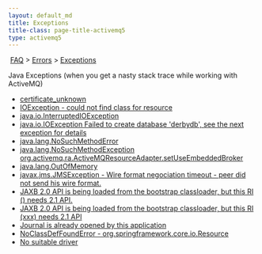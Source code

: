 ```yaml
---
layout: default_md
title: Exceptions 
title-class: page-title-activemq5
type: activemq5
---
```


 [FAQ](faq) > [Errors](errors) > [Exceptions](exceptions)


Java Exceptions (when you get a nasty stack trace while working with ActiveMQ)

*   [certificate_unknown](certificateunknown)
*   [IOException - could not find class for resource](ioexception-could-not-find-class-for-reDevelopers/source)
*   [java.io.InterruptedIOException](javaiointerruptedioexception)
*   [java.io.IOException Failed to create database 'derbydb', see the next exception for details](javaioioexception-failed-to-create-database-derbydb-see-the-next-exception-for-details)
*   [java.lang.NoSuchMethodError](javalangnosuchmethoderror)
*   [java.lang.NoSuchMethodException org.activemq.ra.ActiveMQResourceAdapter.setUseEmbeddedBroker](javalangnosuchmethodexception-orgactivemqraactivemqresourceadaptersetuseembeddedbroker)
*   [java.lang.OutOfMemory](javalangoutofmemory)
*   [javax.jms.JMSException - Wire format negociation timeout - peer did not send his wire format.](javaxjmsjmsexception-wire-format-negociation-timeout-peer-did-not-send-his-wire-format)
*   [JAXB 2.0 API is being loaded from the bootstrap classloader, but this RI () needs 2.1 API.](jaxb-20-api-is-being-loaded-from-the-bootstrap-classloader-but-this-ri-needs-21-api)
*   [JAXB 2.0 API is being loaded from the bootstrap classloader, but this RI (xxx) needs 2.1 API](jaxb-20-api-is-being-loaded-from-the-bootstrap-classloader-but-this-ri-xxx-needs-21-api)
*   [Journal is already opened by this application](journal-is-already-opened-by-this-application)
*   [NoClassDefFoundError - org.springframework.core.io.Resource](noclassdeffounderror-orgspringframeworkcoreioreDevelopers/source)
*   [No suitable driver](no-suitable-driver)

